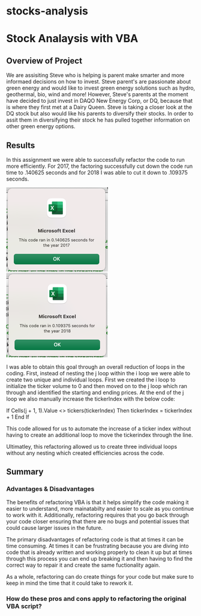 # stocks-analysis


# Stock Analaysis with VBA

## Overview of Project
We are assisiting Steve who is helping is parent make smarter and more informaed decisions on how to invest. Steve parent's are passionate about green energy and would like to invest green energy solutions such as hydro, geothermal, bio, wind and more! However, Steve's parents at the moment have decided to just invest in DAQO New Energy Corp, or DQ, because that is where they first met at a Dairy Queen. Steve is taking a closer look at the DQ stock but also would like his parents to diversify their stocks. In order to assit them in diversifying their stock he has pulled together information on other green energy options. 

## Results
In this assignment we were able to successfully refactor the code to run more efficiently. For 2017, the factoring successfully cut down the code run time to .140625 seconds and for 2018 I was able to cut it down to .109375 seconds.

![ScreenShot](https://github.com/Cayswartz/stocks-analysis/blob/61b111cdb46a3efc75e22397809aaaf321a51151/Resources/VBA_Challenge_2017.png)
![ScreenShot](https://github.com/Cayswartz/stocks-analysis/blob/61b111cdb46a3efc75e22397809aaaf321a51151/Resources/VBA_Challenge_2018.png)

I was able to obtain this goal through an overall reduction of loops in the coding. First, instead of nesting the j loop within the i loop we were able to create two unique and individual loops. First we created the i loop to initialize the ticker volume to 0 and then moved on to the j loop which ran through and identified the starting and ending prices. At the end of the j loop we also manually increase the tickerIndex with the below code: 

 If Cells(j + 1, 1).Value <> tickers(tickerIndex) Then
tickerIndex = tickerIndex + 1
End If

This code allowed for us to automate the increase of a ticker index without having to create an additional loop to move the tickerindex through the line. 

Ultimatley, this refactoring allowed us to create three individual loops without any nesting which created efficiencies across the code. 
            
            

## Summary 

### Advantages & Disadvantages
The benefits of refactoring VBA is that it helps simplify the code making it easier to understand, more mainatabilty and easier to scale as you continue to work with it. Additionally, refactoring requires that you go back through your code closer ensuring that there are no bugs and potential issues that could cause larger issues in the future.

The primary disadvantages of refactoring code is that at times it can be time consuming. At times it can be frustrating because you are diving into code that is already written and working properly to clean it up but at times through this process you can end up breaking it and then having to find the correct way to repair it and create the same fuctionality again. 

As a whole, refactoring can do create things for your code but make sure to keep in mind the time that it could take to rework it. 

### How do these pros and cons apply to refactoring the original VBA script?
